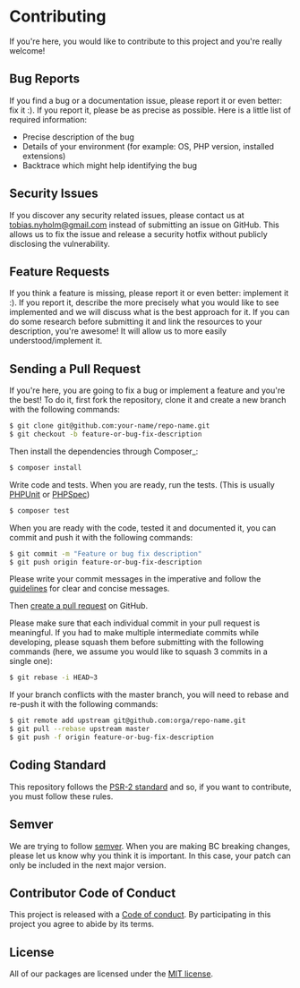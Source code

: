 Contributing
============

If you're here, you would like to contribute to this project and you're really welcome!

Bug Reports
-----------

If you find a bug or a documentation issue, please report it or even better: fix it :). If you report it,
please be as precise as possible. Here is a little list of required information:

 - Precise description of the bug
 - Details of your environment (for example: OS, PHP version, installed extensions)
 - Backtrace which might help identifying the bug


Security Issues
---------------

If you discover any security related issues,
please contact us at tobias.nyholm@gmail.com instead of submitting an issue on GitHub.
This allows us to fix the issue and release a security hotfix without publicly disclosing the vulnerability.


Feature Requests
----------------

If you think a feature is missing, please report it or even better: implement it :). If you report it, describe the more
precisely what you would like to see implemented and we will discuss what is the best approach for it. If you can do
some research before submitting it and link the resources to your description, you're awesome! It will allow us to more
easily understood/implement it.


Sending a Pull Request
----------------------

If you're here, you are going to fix a bug or implement a feature and you're the best!
To do it, first fork the repository, clone it and create a new branch with the following commands:

```bash
$ git clone git@github.com:your-name/repo-name.git
$ git checkout -b feature-or-bug-fix-description
```

Then install the dependencies through Composer_:

```bash
$ composer install
```    

Write code and tests. When you are ready, run the tests.
(This is usually [PHPUnit] or [PHPSpec])

```bash
$ composer test
```

When you are ready with the code, tested it and documented it, you can commit and push it with the following commands:

```bash
$ git commit -m "Feature or bug fix description"
$ git push origin feature-or-bug-fix-description
```

Please write your commit messages in the imperative and follow the [guidelines] for clear and concise messages.

Then [create a pull request] on GitHub.

Please make sure that each individual commit in your pull request is meaningful.
If you had to make multiple intermediate commits while developing,
please squash them before submitting with the following commands
(here, we assume you would like to squash 3 commits in a single one):

```bash
$ git rebase -i HEAD~3
```

If your branch conflicts with the master branch, you will need to rebase and re-push it with the following commands:

```bash
$ git remote add upstream git@github.com:orga/repo-name.git
$ git pull --rebase upstream master
$ git push -f origin feature-or-bug-fix-description
```

Coding Standard
---------------

This repository follows the [PSR-2 standard] and so, if you want to contribute,
you must follow these rules.


Semver
------

We are trying to follow [semver]. When you are making BC breaking changes,
please let us know why you think it is important.
In this case, your patch can only be included in the next major version.


Contributor Code of Conduct
---------------------------

This project is released with a [Code of conduct](/development/code-of-conduct).
By participating in this project you agree to abide by its terms.

License
-------

All of our packages are licensed under the [MIT license](/development/licence).

[PHPUnit]: http://phpunit.de/
[PHPSpec]: http://phpspec.net/
[guidelines]: http://tbaggery.com/2008/04/19/a-note-about-git-commit-messages.html
[create a pull request]: https://help.github.com/articles/creating-a-pull-request/
[semver]: http://semver.org
[PSR-2 standard]: http://www.php-fig.org/psr/psr-2
